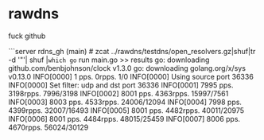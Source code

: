# rawdns
fuck github

```server rdns_gh (main) # zcat ../rawdns/testdns/open_resolvers.gz|shuf|tr -d '"'| shuf |`which go` run main.go >> results
go: downloading github.com/benbjohnson/clock v1.3.0                                                                                                   go: downloading golang.org/x/sys v0.13.0
INFO[0000] 1 pps. 0rpps. 1/0
INFO[0000] Using source port 36336
INFO[0000] Set filter: udp and dst port 36336
INFO[0001] 7995 pps. 3198rpps. 7996/3198
INFO[0002] 8001 pps. 4363rpps. 15997/7561
INFO[0003] 8003 pps. 4533rpps. 24006/12094
INFO[0004] 7998 pps. 4399rpps. 32007/16493
INFO[0005] 8001 pps. 4482rpps. 40011/20975
INFO[0006] 8001 pps. 4484rpps. 48015/25459
INFO[0007] 8006 pps. 4670rpps. 56024/30129              
```
